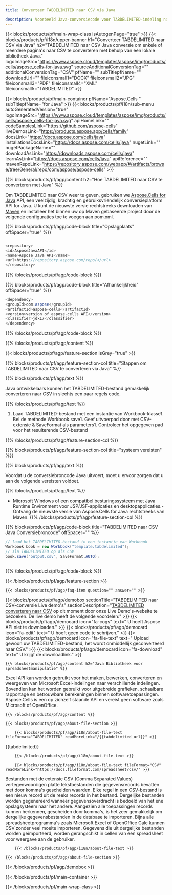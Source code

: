 ```yaml
---
title: Converteer TABDELIMITED naar CSV via Java 

description: Voorbeeld Java-conversiecode voor TABDELIMITED-indeling naar CSV-bestand. Programmeurs kunnen deze voorbeeldcode gebruiken om Excel- en OpenOffice-spreadsheets naar CSV te exporteren binnen elke web- of desktoptoepassing Java.
---
```

{{< blocks/products/pf/main-wrap-class isAutogenPage="true" >}}
{{< blocks/products/pf/i18n/upper-banner h1="Converteer TABDELIMITED naar CSV via Java" h2="TABDELIMITED naar CSV Java conversie om enkele of meerdere pagina\'s naar CSV te converteren met behulp van een lokale bibliotheek Java." logoImageSrc="https://www.aspose.cloud/templates/aspose/img/products/cells/aspose_cells-for-java.svg" sourceAdditionalConversionTag="" additionalConversionTag="CSV" pfName="" subTitlepfName="" downloadUrl="" fileiconsmall1="DOCX" fileiconsmall2="JPG" fileiconsmall3="PDF" fileiconsmall4="XML" fileiconsmall5="TABDELIMITED" >}}

{{< blocks/products/pf/main-container pfName="Aspose.Cells " subTitlepfName="for Java" >}}
{{< blocks/products/pf/i18n/sub-menu autoGeneratedVersion="true" logoImageSrc="https://www.aspose.cloud/templates/aspose/img/products/cells/aspose_cells-for-java.svg" apiHomeLink="" codeSamplesLink="https://github.com/aspose-cells" liveDemosLink="https://products.aspose.app/cells/family" docsLink="https://docs.aspose.com/cells/java" installationsDocsLink="https://docs.aspose.com/cells/java" nugetLink="" nugetPackageName="" downloadAsLink="https://downloads.aspose.com/cells/java" learnAsLink="https://docs.aspose.com/cells/java" apiReference="" mavenRepoLink="https://repository.aspose.com/webapp/#/artifacts/browse/tree/General/repo/com/aspose/aspose-cells" >}}

{{% blocks/products/pf/agp/content h2="Hoe TABDELIMITED naar CSV te converteren met Java" %}}

 Om TABDELIMITED naar CSV weer te geven, gebruiken we
 [Aspose.Cells for Java](https://products.aspose.com/cells/java) 
 API, een veelzijdig, krachtig en gebruiksvriendelijk conversieplatform API for Java. U kunt de nieuwste versie rechtstreeks downloaden van
 [Maven](https://repository.aspose.com/webapp/#/artifacts/browse/tree/General/repo/com/aspose/aspose-cells) 
 en installeer het binnen uw op Maven gebaseerde project door de volgende configuraties toe te voegen aan pom.xml.

{{% blocks/products/pf/agp/code-block title="Opslagplaats" offSpacer="true" %}}

```cs

<repository>
<id>AsposeJavaAPI</id>
<name>Aspose Java API</name>
<url>https://repository.aspose.com/repo/</url>
</repository>


```

{{% /blocks/products/pf/agp/code-block %}}

{{% blocks/products/pf/agp/code-block title="Afhankelijkheid" offSpacer="true" %}}

```cs
<dependency>
<groupId>com.aspose</groupId>
<artifactId>aspose-cells</artifactId>
<version>version of aspose-cells API</version>
<classifier>jdk17</classifier>
</dependency>


```

{{% /blocks/products/pf/agp/code-block %}}

{{% /blocks/products/pf/agp/content %}}

{{< blocks/products/pf/agp/feature-section isGrey="true" >}}

{{% blocks/products/pf/agp/feature-section-col title="Stappen om TABDELIMITED naar CSV te converteren via Java" %}}

{{% blocks/products/pf/agp/text %}}

 Java ontwikkelaars kunnen het TABDELIMITED-bestand gemakkelijk converteren naar CSV in slechts een paar regels code.

{{% /blocks/products/pf/agp/text %}}

1. Laad TABDELIMITED-bestand met een instantie van Workbook-klasse1. Bel de methode Workbook.save1. Geef uitvoerpad door met CSV-extensie & SaveFormat als parameters1. Controleer het opgegeven pad voor het resulterende CSV-bestand

{{% /blocks/products/pf/agp/feature-section-col %}}

{{% blocks/products/pf/agp/feature-section-col title="systeem vereisten" %}}

{{% blocks/products/pf/agp/text %}}

 Voordat u de conversiebroncode Java uitvoert, moet u ervoor zorgen dat u aan de volgende vereisten voldoet.

{{% /blocks/products/pf/agp/text %}}

- Microsoft Windows of een compatibel besturingssysteem met Java Runtime Environment voor JSP/JSF-applicaties en desktopapplicaties.- Ontvang de nieuwste versie van Aspose.Cells for Java rechtstreeks van Maven.
{{% /blocks/products/pf/agp/feature-section-col %}}

{{% blocks/products/pf/agp/code-block title="TABDELIMITED naar CSV Java Conversiebroncode" offSpacer="" %}}

```cs
// laad het TABDELIMITED-bestand in een instantie van Workbook
Workbook book = new Workbook("template.tabdelimited");
// sla TABDELIMITED op als CSV
book.save("output.csv", SaveFormat.AUTO);   
   


```

{{% /blocks/products/pf/agp/code-block %}}

{{< /blocks/products/pf/agp/feature-section >}}

    {{< blocks/products/pf/agp/faq-item question="" answer="" >}}
 

<!-- aboutfile Starts -->

{{< blocks/products/pf/agp/demobox sectionTitle="TABDELIMITED naar CSV-conversie Live demo\'s" sectionDescription="[TABDELIMITED converteren naar CSV](https://products.aspose.app/cells/conversion/tabdelimited-to-csv) op dit moment door onze Live Demo\'s-website te bezoeken. De live demo heeft de volgende voordelen:" >}}
        {{< blocks/products/pf/agp/democard icon="fa-cogs" text=" U hoeft Aspose API niet te downloaden." >}}
        {{< blocks/products/pf/agp/democard icon="fa-edit" text=" U hoeft geen code te schrijven." >}}
        {{< blocks/products/pf/agp/democard icon="fa-file-text" text=" Upload gewoon uw TABDELIMITED-bestand, het wordt onmiddellijk geconverteerd naar CSV." >}}
        {{< blocks/products/pf/agp/democard icon="fa-download" text=" U krijgt de downloadlink." >}}

    {{% blocks/products/pf/agp/content h2="Java Bibliotheek voor spreadsheetmanipulatie" %}}

 Excel API kan worden gebruikt voor het maken, bewerken, converteren en weergeven van Microsoft Excel-indelingen naar verschillende indelingen. Bovendien kan het worden gebruikt voor uitgebreide grafieken, schaalbare rapportage en betrouwbare berekeningen binnen softwaretoepassingen. Aspose.Cells is een op zichzelf staande API en vereist geen software zoals Microsoft of OpenOffice.  



    {{% /blocks/products/pf/agp/content %}}

    {{< blocks/products/pf/agp/about-file-section >}}

        {{< blocks/products/pf/agp/i18n/about-file-text fileFormat="TABDELIMITED" readMoreLink="/{{tabdelimited_url}}" >}}

{{tabdelimited}}

        {{< /blocks/products/pf/agp/i18n/about-file-text >}}

        {{< blocks/products/pf/agp/i18n/about-file-text fileFormat="CSV" readMoreLink="https://docs.fileformat.com/spreadsheet/csv/" >}}

Bestanden met de extensie CSV (Comma Separated Values) vertegenwoordigen platte tekstbestanden die gegevensrecords bevatten met door komma's gescheiden waarden. Elke regel in een CSV-bestand is een nieuw record uit de reeks records in het bestand. Dergelijke bestanden worden gegenereerd wanneer gegevensoverdracht is bedoeld van het ene opslagsysteem naar het andere. Aangezien alle toepassingen records kunnen herkennen, gescheiden door komma's, is het zeer gemakkelijk om dergelijke gegevensbestanden in de database te importeren. Bijna alle spreadsheetprogramma's zoals Microsoft Excel of OpenOffice Calc kunnen CSV zonder veel moeite importeren. Gegevens die uit dergelijke bestanden worden geïmporteerd, worden gerangschikt in cellen van een spreadsheet voor weergave aan de gebruiker.

        {{< /blocks/products/pf/agp/i18n/about-file-text >}}

    {{< /blocks/products/pf/agp/about-file-section >}}

{{< /blocks/products/pf/agp/demobox >}}

<!-- aboutfile Ends -->



{{< /blocks/products/pf/main-container >}}
    
{{< /blocks/products/pf/main-wrap-class >}}
